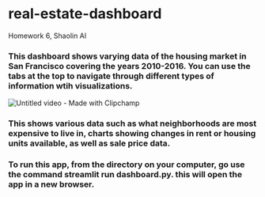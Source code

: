 # real-estate-dashboard
Homework 6, Shaolin AI
### This dashboard shows varying data of the housing market in San Francisco covering the years 2010-2016. You can use the tabs at the top to navigate through different types of information wtih visualizations. 
![Untitled video - Made with Clipchamp](https://github.com/Local-77/real-estate-dashboard/assets/135675712/bd3a2f6c-bd06-4e48-82dd-c20cdb9a208f)


### This shows various data such as what neighborhoods are most expensive to live in, charts showing changes in rent or housing units available, as well as sale price data.

### To run this app, from the directory on your computer, go use the command streamlit run dashboard.py. this will open the app in a new browser.



